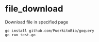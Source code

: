 # file_download

Download file in specified page

```
go install github.com/PuerkitoBio/goquery
go run test.go
```
